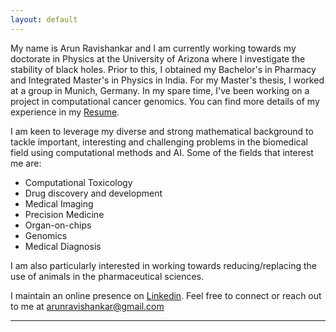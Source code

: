 ```yaml
---
layout: default
---
```



My name is Arun Ravishankar and I am currently working towards my doctorate in Physics at the University of Arizona where I investigate the stability of black holes. Prior to this, I obtained my Bachelor's in Pharmacy and Integrated Master's in Physics in India. For my Master's thesis, I worked at a group in Munich, Germany. In my spare time, I've been working on a project in computational cancer genomics. You can find more details of my experience in my [Resume](documents/Resume-Arun_Ravishankar.pdf).

I am keen to leverage my diverse and strong mathematical background to tackle important, interesting and challenging problems in the biomedical field using computational methods and AI. Some of the fields that interest me are:

* Computational Toxicology
* Drug discovery and development
* Medical Imaging
* Precision Medicine
* Organ-on-chips
* Genomics
* Medical Diagnosis

I am also particularly interested in working towards reducing/replacing the use of animals in the pharmaceutical sciences.

I maintain an online presence on [Linkedin](https://linkedin.com/in/arunravishankar/). Feel free to connect or reach out to me at <arunravishankar@gmail.com>

---
